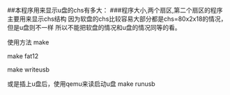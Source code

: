 ##本程序用来显示u盘的chs有多大：
###程序大小,两个扇区,第二个扇区的程序主要用来显示chs结构
因为软盘的chs比较容易大部分都是chs=80x2x18的情况，但是u盘则不一样
所以不能把软盘的情况和u盘的情况同等的看。

使用方法
make

make fat12

make writeusb


或是插上u盘后，使用qemu来读启动u盘
make runusb
